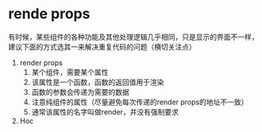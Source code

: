 # rende props

有时候，某些组件的各种功能及其他处理逻辑几乎相同，只是显示的界面不一样，建议下面的方式选其一来解决重复代码的问题（横切关注点）

1. render props
    1. 某个组件，需要某个属性
    2. 该属性是一个函数，函数的返回值用于渲染
    3. 函数的参数会传递为需要的数据
    4. 注意纯组件的属性（尽量避免每次传递的render props的地址不一致）
    5. 通常该属性的名字叫做render，并没有强制要求
2. Hoc